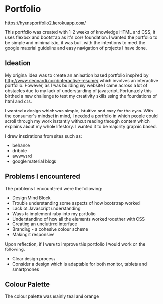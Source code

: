 # Portfolio

https://hyunsportfolio2.herokuapp.com/

This portfolio was created with 1-2 weeks of knowledge HTML and CSS, it uses flexbox and bootstrap as it's core foundation. I wanted the portfolio to be simple and minimalistic, it was built with the intentions to meet the google material guideline and easy navigation of projects I have done. 

## Ideation

My original idea was to create an animation based portfolio inspired by http://www.rleonardi.com/interactive-resume/ which involves an interactive portfolio. However, as I was building my website I came across a lot of obstacles due to my lack of understanding of javascript. Fortunately this birthed a new challenge to test my creativity skills using the foundations of html and css.

I wanted a design which was simple, intuitive and easy for the eyes. With the consumer's mindset in mind, I needed a portfolio in which people could scroll through my work instantly without reading through content which explains about my whole lifestory. I wanted it to be majority graphic based. 

I drew inspirations from sites such as:
* behance
* dribble
* awwward
* google material blogs


## Problems I encountered

The problems I encountered were the following:
* Design Mind Block
* Trouble understanding some aspects of how bootstrap worked
* Lack of Javascript understanding
* Ways to implement ruby into my portfolio
* Understanding of how all the elements worked together with CSS
* Creating an uncluttred interface
* Branding - a cohesive colour scheme
* Making it responsive 

Upon reflection, if I were to improve this portfolio I would work on the following:

* Clear design process
* Consider a design which is adaptable for both monitor, tablets and smartphones

## Colour Palette

The colour palette was mainly teal and orange
